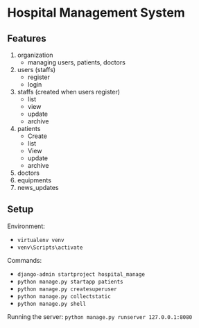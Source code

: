 # Hospital Management System

## Features
1. organization
   - managing users, patients, doctors
2. users (staffs)
   - register
   - login
3. staffs (created when users register)
   - list
   - view
   - update
   - archive
4. patients
   - Create
   - list
   - View
   - update
   - archive
5. doctors
6. equipments
7. news_updates

## Setup
Environment:
- `virtualenv venv`  
- `venv\Scripts\activate`

Commands:
- `django-admin startproject hospital_manage`
- `python manage.py startapp patients`
- `python manage.py createsuperuser`
- `python manage.py collectstatic`
- `python manage.py shell`

Running the server: `python manage.py runserver 127.0.0.1:8080`
